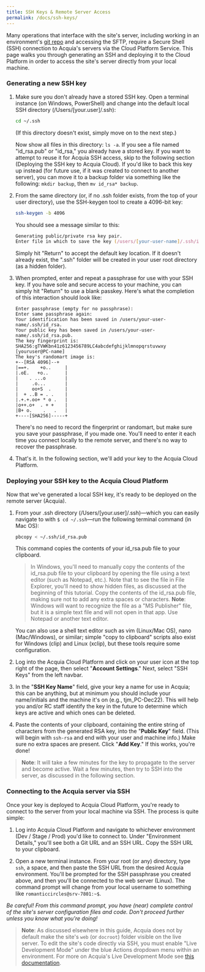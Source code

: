 ```yaml
---
title: SSH Keys & Remote Server Access
permalink: /docs/ssh-keys/
---
```


Many operations that interface with the site's server, including working in an environment's [git repo](../git-install-clone/) and accessing the SFTP, require a Secure Shell (SSH) connection to Acquia's servers via the Cloud Platform Service. This page walks you through generating an SSH and deploying it to the Cloud Platform in order to access the site's server directly from your local machine.

### Generating a new SSH key

1. Make sure you don't already have a stored SSH key. Open a terminal instance (on Windows, PowerShell) and change into the default local SSH directory (/Users/[your.user]/.ssh):

    ```zsh
    cd ~/.ssh
    ```

    (If this directory doesn't exist, simply move on to the next step.)

    Now show all files in this directory: `ls -a`. If you see a file named "id_rsa.pub" or "id_rsa," you already have a stored key. If you want to attempt to reuse it for Acquia SSH access, skip to the following section (Deploying the SSH key to Acquia Cloud). If you'd like to back this key up instead (for future use, if it was created to connect to another server), you can move it to a backup folder via something like the following: `mkdir backup`, then `mv id_rsa* backup`.

2. From the same directory (or, if no .ssh folder exists, from the top of your user directory), use the SSH-keygen tool to create a 4096-bit key:

    ```zsh
    ssh-keygen -b 4096
    ```

    You should see a message similar to this:

    ```zsh
    Generating public/private rsa key pair.
    Enter file in which to save the key (/users/[your-user-name]/.ssh/id_rsa): 
    ```

    Simply hit "Return" to accept the default key location. If it doesn't already exist, the ".ssh" folder will be created in your user root directory (as a hidden folder).

3. When prompted, enter and repeat a passphrase for use with your SSH key. If you have sole and secure access to your machine, you can simply hit "Return" to use a blank passkey. Here's what the completion of this interaction should look like:

    ```
    Enter passphrase (empty for no passphrase): 
    Enter same passphrase again: 
    Your identification has been saved in /users/your-user-name/.ssh/id_rsa.
    Your public key has been saved in /users/your-user-name/.ssh/id_rsa.pub.
    The key fingerprint is:
    SHA256:gTVWKbn41z6123456789LC4abcdefghijklmnopqrstuvwxy [youruser@PC-name]
    The key's randomart image is:
    +--[RSA 4096]--+
    |==+.    +o..     |
    |.oE.   +o..      |
    |    . ...o       |
    |     .o...       |
    |     oo+S  .     |
    |  + ..B = . .    |
    |.+.+.oo+ * o .   |
    |o++.o+  . + +    |
    |B+ o.    .   .   |
    +----[SHA256]-----+ 
    ```

    There's no need to record the fingerprint or randomart, but make sure you save your passphrase, if you made one. You'll need to enter it each time you connect locally to the remote server, and there's no way to recover the passphrase.

4. That's it. In the following section, we'll add your key to the Acquia Cloud Platform.

### Deploying your SSH key to the Acquia Cloud Platform

Now that we've generated a local SSH key, it's ready to be deployed on the remote server (Acquia).

1. From your .ssh directory (/Users/[your.user]/.ssh)—which you can easily navigate to with `$ cd ~/.ssh`—run the following terminal command (in Mac OS):

    ```zsh
    pbcopy < ~/.ssh/id_rsa.pub
    ```

    This command copies the contents of your id_rsa.pub file to your clipboard.

    > In Windows, you'll need to manually copy the contents of the id_rsa.pub file to your clipboard by opening the file using a text editor (such as Notepad, etc.). Note that to see the file in File Explorer, you'll need to show hidden files, as discussed at the beginning of this tutorial. Copy the contents of the id_rsa.pub file, making sure not to add any extra spaces or characters. **Note**: Windows will want to recognize the file as a "MS Publisher" file, but it is a simple text file and will not open in that app. Use Notepad or another text editor.
  
    You can also use a shell text editor such as vim (Linux/Mac OS), nano (Mac/Windows), or similar; simple "copy to clipboard" scripts also exist for Windows (clip) and Linux (xclip), but these tools require some configuration.

2. Log into the Acquia Cloud Platform and click on your user icon at the top right of the page, then select "**Account Settings**." Next, select "SSH Keys" from the left navbar.

3. In the "**SSH Key Name**" field, give your key a name for use in Acquia; this can be anything, but at minimum you should include your name/initials and the machine it's on (e.g., tjm_PC-Dec22). This will help you and/or RC staff identify the key in the future to determine which keys are active and which ones can be deleted.

4. Paste the contents of your clipboard, containing the entire string of characters from the generated RSA key, into the "**Public Key**" field. (This will begin with `ssh-rsa` and end with your user and machine info.) Make sure no extra spaces are present. Click "**Add Key**." If this works, you're done!

> **Note**: It will take a few minutes for the key to propagate to the server and become active. Wait a few minutes, then try to SSH into the server, as discussed in the following section.

### Connecting to the Acquia server via SSH

Once your key is deployed to Acquia Cloud Platform, you're ready to connect to the server from your local machine via SSH. The process is quite simple:

1. Log into Acquia Cloud Platform and navigate to whichever environment (Dev / Stage / Prod) you'd like to connect to. Under "Environment Details," you'll see both a Git URL and an SSH URL. Copy the SSH URL to your clipboard.

2. Open a new terminal instance. From your root (or any) directory, type `ssh`, a space, and then paste the SSH URL from the desired Acquia environment. You'll be prompted for the SSH passphrase you created above, and then you'll be connected to the web server (Linux). The command prompt will change from your local username to something like `romanticcircles@srv-7801:~$`.

*Be careful! From this command prompt, you have (near) complete control of the site's server configuration files and code. Don't proceed further unless you know what you're doing!*

> **Note**: As discussed elsewhere in this guide, Acquia does not by default make the site's `web` (or `docroot`) folder visible on the live server. To edit the site's code directly via SSH, you must enable "Live Development Mode" under the blue Actions dropdown menu within an environment. For more on Acquia's Live Development Mode see [this documentation](https://docs.acquia.com/cloud-platform/manage/code/livedev/).
